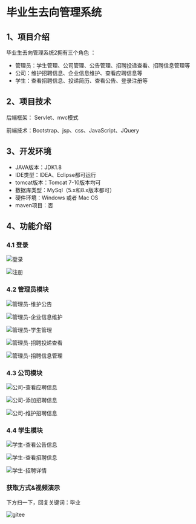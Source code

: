 # 毕业生去向管理系统


## 1、项目介绍

毕业生去向管理系统2拥有三个角色 ：

- 管理员：学生管理、公司管理、公告管理、招聘投递查看、招聘信息管理等
- 公司：维护招聘信息、企业信息维护、查看应聘信息等
- 学生：查看招聘信息、投递简历、查看公告、登录注册等


## 2、项目技术

后端框架： Servlet、mvc模式

前端技术：Bootstrap、jsp、css、JavaScript、JQuery

## 3、开发环境

- JAVA版本：JDK1.8
- IDE类型：IDEA、Eclipse都可运行
- tomcat版本：Tomcat 7-10版本均可
- 数据库类型：MySql（5.x和8.x版本都可） 
- 硬件环境：Windows 或者 Mac OS
- maven项目：否


## 4、功能介绍

### 4.1 登录

![登录](https://project-images-1256969109.cos.ap-chongqing.myqcloud.com/Typora-Images/202207200031456.jpg)

![注册](https://project-images-1256969109.cos.ap-chongqing.myqcloud.com/Typora-Images/202207200031015.jpg)

### 4.2 管理员模块

![管理员-维护公告](https://project-images-1256969109.cos.ap-chongqing.myqcloud.com/Typora-Images/202207200031550.jpg)

![管理员-企业信息维护](https://project-images-1256969109.cos.ap-chongqing.myqcloud.com/Typora-Images/202207200031285.jpg)

![管理员-学生管理](https://project-images-1256969109.cos.ap-chongqing.myqcloud.com/Typora-Images/202207200031346.jpg)

![管理员-招聘投递查看](https://project-images-1256969109.cos.ap-chongqing.myqcloud.com/Typora-Images/202207200031455.jpg)

![管理员-招聘信息管理](https://project-images-1256969109.cos.ap-chongqing.myqcloud.com/Typora-Images/202207200031941.jpg)

### 4.3 公司模块

![公司-查看应聘信息](https://project-images-1256969109.cos.ap-chongqing.myqcloud.com/Typora-Images/202207200032953.jpg)

![公司-添加招聘信息](https://project-images-1256969109.cos.ap-chongqing.myqcloud.com/Typora-Images/202207200032843.jpg)

![公司-维护招聘信息](https://project-images-1256969109.cos.ap-chongqing.myqcloud.com/Typora-Images/202207200032851.jpg)

### 4.4 学生模块

![学生-查看公告信息](https://project-images-1256969109.cos.ap-chongqing.myqcloud.com/Typora-Images/202207200032263.jpg)

![学生-查看招聘信息](https://project-images-1256969109.cos.ap-chongqing.myqcloud.com/Typora-Images/202207200032641.jpg)

![学生-招聘详情](https://project-images-1256969109.cos.ap-chongqing.myqcloud.com/Typora-Images/202207200032455.jpg)


### 获取方式&视频演示

下方扫一下，回复关键词：毕业

![gitee](https://project-images-1256969109.cos.ap-chongqing.myqcloud.com/Typora-Images/202309291447341.png)
